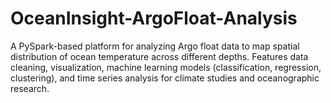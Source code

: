 # OceanInsight-ArgoFloat-Analysis
A PySpark-based platform for analyzing Argo float data to map spatial distribution of ocean temperature across different depths. Features data cleaning, visualization, machine learning models (classification, regression, clustering), and time series analysis for climate studies and oceanographic research.
